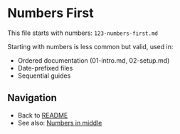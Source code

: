 # Numbers First

This file starts with numbers: `123-numbers-first.md`

Starting with numbers is less common but valid, used in:
- Ordered documentation (01-intro.md, 02-setup.md)
- Date-prefixed files
- Sequential guides

## Navigation

- Back to [README](./README.md)
- See also: [Numbers in middle](./file123.md)
